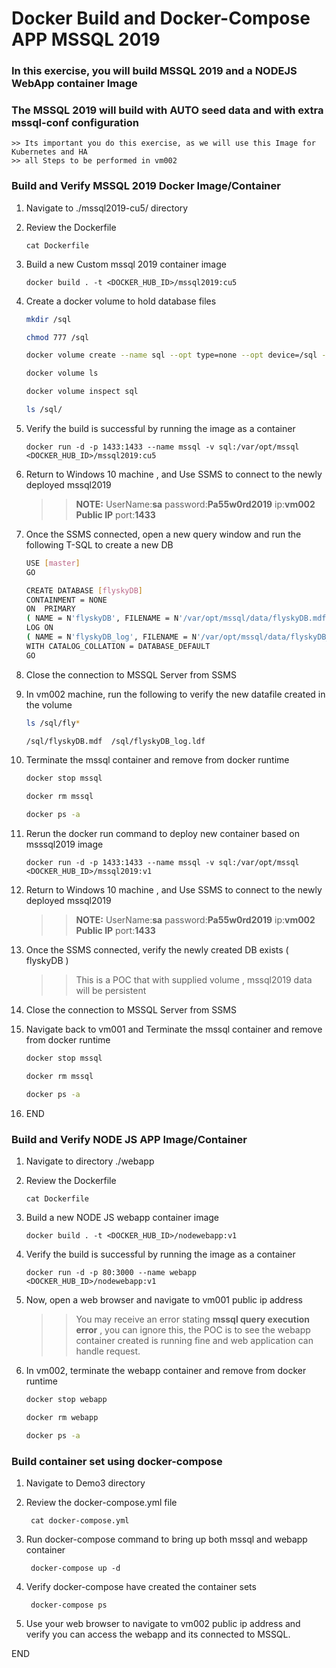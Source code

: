 # Docker Build and Docker-Compose APP MSSQL 2019 
### In this exercise, you will build MSSQL 2019 and a NODEJS WebApp container Image 
### The MSSQL 2019 will build with AUTO seed data and with extra mssql-conf configuration 
    >> Its important you do this exercise, as we will use this Image for Kubernetes and HA
    >> all Steps to be performed in vm002 


### Build and Verify  MSSQL 2019 Docker Image/Container 

1. Navigate to ./mssql2019-cu5/ directory

2. Review the Dockerfile 
   
    ` cat Dockerfile `

3. Build a new Custom mssql 2019 container image 

    ` docker build . -t <DOCKER_HUB_ID>/mssql2019:cu5 `

4. Create a docker volume to hold database files 

    ```sh 
    mkdir /sql

    chmod 777 /sql 

    docker volume create --name sql --opt type=none --opt device=/sql --opt o=bind

    docker volume ls

    docker volume inspect sql

    ls /sql/

    ```

5. Verify the build is successful by running the image as a container

    ` docker run -d -p 1433:1433 --name mssql -v sql:/var/opt/mssql <DOCKER_HUB_ID>/mssql2019:cu5 ` 

6. Return to Windows 10 machine , and Use SSMS to connect to the newly deployed mssql2019 

    >> **NOTE:** UserName:**sa**  password:**Pa55w0rd2019** ip:**vm002 Public IP** port:**1433**

7. Once the SSMS connected, open a new query window and run the following T-SQL to create a new DB 

    ```sh 
    USE [master]
    GO

    CREATE DATABASE [flyskyDB]
    CONTAINMENT = NONE
    ON  PRIMARY 
    ( NAME = N'flyskyDB', FILENAME = N'/var/opt/mssql/data/flyskyDB.mdf' , SIZE = 8192KB , MAXSIZE = UNLIMITED, FILEGROWTH = 65536KB ) 
    LOG ON 
    ( NAME = N'flyskyDB_log', FILENAME = N'/var/opt/mssql/data/flyskyDB_log.ldf' , SIZE = 8192KB , MAXSIZE = 2048GB , FILEGROWTH = 65536KB ) 
    WITH CATALOG_COLLATION = DATABASE_DEFAULT
    GO

    ```

8. Close the connection to MSSQL Server from SSMS 

9. In vm002 machine, run the following to verify the new datafile created in the volume 

    ```sh 
    ls /sql/fly* 

    /sql/flyskyDB.mdf  /sql/flyskyDB_log.ldf

    ```

10. Terminate the mssql container and remove from docker runtime 
    
    ```sh 
    docker stop mssql 

    docker rm mssql 

    docker ps -a 
    ```

11. Rerun the docker run command to deploy new container based on msssql2019 image 

    ` docker run -d -p 1433:1433 --name mssql -v sql:/var/opt/mssql <DOCKER_HUB_ID>/mssql2019:v1 `

12. Return to Windows 10 machine , and Use SSMS to connect to the newly deployed mssql2019 

    >> **NOTE:** UserName:**sa**  password:**Pa55w0rd2019** ip:**vm002 Public IP** port:**1433**

13. Once the SSMS connected, verify the newly created DB exists ( flyskyDB )

    >> This is a POC that with supplied volume , mssql2019 data will be persistent

14. Close the connection to MSSQL Server from SSMS 

15. Navigate back to vm001 and  Terminate the mssql container and remove from docker runtime 
    
    ```sh 
    docker stop mssql 

    docker rm mssql 

    docker ps -a 
    ```
16. END 

### Build and Verify  NODE JS APP Image/Container 

1. Navigate to directory ./webapp 

2. Review the Dockerfile 
   
    ` cat Dockerfile `

3. Build a new NODE JS webapp container image 

    ` docker build . -t <DOCKER_HUB_ID>/nodewebapp:v1 `

4. Verify the build is successful by running the image as a container

    ` docker run -d -p 80:3000 --name webapp <DOCKER_HUB_ID>/nodewebapp:v1 ` 

5. Now, open a web browser and navigate to vm001 public ip address 
    
    >> You may receive an error stating **mssql query execution error** , you can ignore this, the POC is to see the webapp container created is running fine and web application can handle request. 

6. In vm002, terminate the webapp container and remove from docker runtime 

    ```sh 
    docker stop webapp

    docker rm webapp

    docker ps -a 
    ```

### Build container set using docker-compose 

1. Navigate to Demo3 directory 

2. Review the docker-compose.yml file 

    ` cat docker-compose.yml` 

3. Run docker-compose command to bring up both mssql and webapp container 

    ` docker-compose up -d` 

4. Verify docker-compose have created the container sets

    ` docker-compose ps`

5. Use your web browser to navigate to vm002 public ip address and verify you can access the webapp and its connected to MSSQL. 

END











